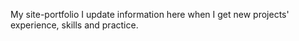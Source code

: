 My site-portfolio
I update information here when I get new projects' experience, skills and practice.
